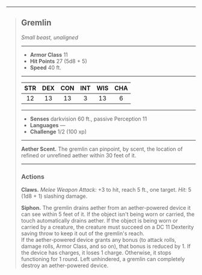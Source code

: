 ***
> ## Gremlin
> *Small beast, unaligned*
> 
> ***
> 
> - **Armor Class** 11
> - **Hit Points** 27 (5d8 + 5)
> - **Speed** 40 ft.
> 
> ***
> 
> |STR|DEX|CON|INT|WIS|CHA|
> |:---:|:---:|:---:|:---:|:---:|:---:|
> |12|13|13|3|13|6|
> 
> ***
> 
> - **Senses** darkvision 60 ft., passive Perception 11
> - **Languages** —
> - **Challenge** 1/2 (100 xp)
> 
> ***
> 
> **Aether Scent.** The gremlin can pinpoint, by scent, the location of refined or unrefined aether within 30 feet of it.
> 
> ***
> 
> ### Actions
> **Claws.** *Melee Weapon Attack:* +3 to hit, reach 5 ft., one target. *Hit:* 5 (1d8 + 1) slashing damage.
> 
> **Siphon.** The gremlin drains aether from an aether-powered device it can see within 5 feet of it. If the object isn't being worn or carried, the touch automatically drains aether. If the object is being worn or carried by a creature, the creature must succeed on a DC 11 Dexterity saving throw to keep it out of the gremlin's reach.  
> If the aether-powered device grants any bonus (to attack rolls, damage rolls, Armor Class, and so on), that bonus is reduced by 1. If the device has charges, it loses 1 charge. Otherwise, it stops functioning for 1 round. Left unhindered, a gremlin can completely destroy an aether-powered device.